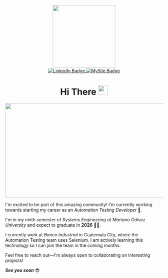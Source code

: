 <div id="header" align="center">
  <img src="https://i.giphy.com/media/v1.Y2lkPTc5MGI3NjExa3d1N3lnaXlwb2JmZnFqMzFrejM5MGU2dXcwY2R1dnczNHZpODNuaCZlcD12MV9pbnRlcm5hbF9naWZfYnlfaWQmY3Q9Zw/vWst8QUOKAot6MHEZe/giphy.gif" width="200"/>
  <div id="badges">
    <a href="https://www.linkedin.com/in/javier-alejandro-avalos-galindo/">
      <img src="https://img.shields.io/badge/LinkedIn-blue?style=for-the-badge&logo=linkedin&logoColor=white" alt="LinkedIn Badge"/>
    </a>
    <a href="https://main--gilded-parfait-46b470.netlify.app/">
      <img src="https://img.shields.io/badge/MySite-purple?style=for-the-badge&logo=astro&logoColor=white" alt="MySite Badge"/>
    </a>
  </div>
  <img src="https://komarev.com/ghpvc/?username=jaivalos-dev&color=blue" alt=""/>
  <h1>
  Hi There
  <img src="https://media.giphy.com/media/hvRJCLFzcasrR4ia7z/giphy.gif" width="30px"/>
  </h1>
</div>
<div align="center">
  <img src="https://media.giphy.com/media/dWesBcTLavkZuG35MI/giphy.gif" width="600" height="300"/>
</div>

I'm excited to be part of this amazing community! I'm currently working towards starting my career as an *Automation Testing Developer* 🤖.

I'm in my ninth semester of *Systems Engineering at Mariano Gálvez University* and expect to graduate in **2026** 👨‍🎓.

I currently work at *Banco Industrial* in Guatemala City, where the Automation Testing team uses Selenium. I am actively learning this technology so I can join the team in the coming months.

Feel free to reach out—I'm always open to collaborating on interesting projects!

***See you soon*** 😎
